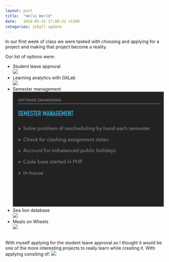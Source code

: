 ```yaml
---
layout: post
title:  "Hello World"
date:   2018-05-31 17:08:22 +1200
categories: jekyll update
---
```

<p>
In our first week of class we were tasked with choosing and applying for a project and making that project become a reality.
</p>
<p>
Our list of options were:
</p>
<ul>
<li>Student leave approval <br>
 <img src="http://prntscr.com/jowfop"></li>
<li>Learning analytics with GitLab <br>
 <img src="https://prnt.sc/jowgh1"></li>
<li>Semester management <br>
 <img src="images\jowgua.png"></li>
<li>Sea lion database <br>
  <img src="https://prnt.sc/jowhaa"></li>
<li>Meals on Wheels <br>
  <img src="https://prnt.sc/jowhtk"></li>
</ul>
  <br>
 With myself applying for the student leave approval as I thought it would be one of the more interesting projects to really learn while creating it.
 With applying consiting of:
 <img src="https://prnt.sc/jowivk">